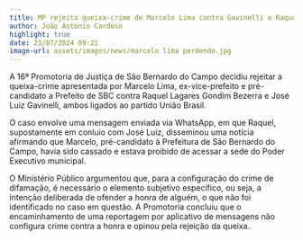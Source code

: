 ```yaml
---
title: MP rejeita queixa-crime de Marcelo Lima contra Gavinelli e Raquel Gondim
author: João Antonio Cardoso
highlight: true
date: 23/07/2024 09:21
image-url: assets/images/news/marcelo lima perdendo.jpg
---
```


A 16ª Promotoria de Justiça de São Bernardo do Campo decidiu rejeitar a queixa-crime apresentada por Marcelo Lima, ex-vice-prefeito e pré-candidato a Prefeito de SBC contra Raquel Lagares Gondim Bezerra e José Luiz Gavinelli, ambos ligados ao partido União Brasil.

O caso envolve uma mensagem enviada via WhatsApp, em que Raquel, supostamente em conluio com José Luiz, disseminou uma notícia afirmando que Marcelo, pré-candidato à Prefeitura de São Bernardo do Campo, havia sido cassado e estava proibido de acessar a sede do Poder Executivo municipal.

O Ministério Público argumentou que, para a configuração do crime de difamação, é necessário o elemento subjetivo específico, ou seja, a intenção deliberada de ofender a honra de alguém, o que não foi identificado no caso em questão. A Promotoria concluiu que o encaminhamento de uma reportagem por aplicativo de mensagens não configura crime contra a honra e opinou pela rejeição da queixa.